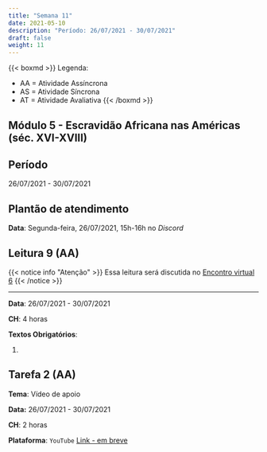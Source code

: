 ```yaml
---
title: "Semana 11"
date: 2021-05-10
description: "Período: 26/07/2021 - 30/07/2021"
draft: false
weight: 11
---
```


{{< boxmd >}}
Legenda: 
- AA = Atividade Assíncrona
- AS = Atividade Síncrona
- AT = Atividade Avaliativa
{{< /boxmd >}}

## Módulo 5 - Escravidão Africana nas Américas (séc. XVI-XVIII)

## Período

26/07/2021 - 30/07/2021

## Plantão de atendimento

**Data**: Segunda-feira, 26/07/2021, 15h-16h no *Discord*

## Leitura 9 (AA)

{{< notice info "Atenção" >}}
Essa leitura será discutida no [Encontro virtual 6](https://cclhm0057.netlify.app/semanal/sem12/#encontro-virtual-6-as)
{{< /notice >}}

***

**Data**: 26/07/2021 - 30/07/2021

**CH**: 4 horas

**Textos Obrigatórios**:

1. []()

## Tarefa 2 (AA)

**Tema**: Vídeo de apoio

**Data:**  26/07/2021 - 30/07/2021

**CH**: 2 horas

**Plataforma**: `YouTube` [Link - em breve]()

